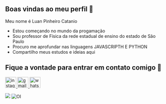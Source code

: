 ## Boas vindas ao meu perfil 🔬
Meu nome é Luan Pinheiro Catanio
- Estou começando no mundo da progamação
- Sou professor de Física da rede estadual de ensino do estado de São Paulo
- Procuro me aprofundar nas linguagens JAVASCRIPTH E PYTHON
- Compartilho meus estudos e ideias aqui

##  Fique a vontade para entrar em contato comigo 📩

<div align="left">
  <a href="https://www.instagram.com/luanpinheiroc/" target="_blank">
    <img src="https://img.shields.io/static/v1?message=Instagram&logo=instagram&label=&color=E4405F&logoColor=white&labelColor=&style=for-the-badge" height="35" alt="instagram logo"  />
  </a>
  <a href="https://mail.google.com/mail/u/0/?fs=1&tf=cm&source=mailto&to=luancatanio@prof.educacao.sp.gov.br" target="_blank" >
  <img src="https://img.shields.io/static/v1?message=Gmail&logo=gmail&label=&color=D14836&logoColor=white&labelColor=&style=for-the-badge" height="35" alt="gmail logo"  />
  </a>
  <a href="https://api.whatsapp.com/send/?phone=5517997528455&text&type=phone_number&app_absent=0" target="_blank">
    <img src="https://img.shields.io/static/v1?message=Whatsapp&logo=whatsapp&label=&color=25D366&logoColor=white&labelColor=&style=for-the-badge" height="35" alt="whatsapp logo"  />
  </a>
</div>


![](https://media1.tenor.com/m/Pt3WqGJBXLUAAAAd/blackhole-space.gif)
![OI](https://media1.tenor.com/m/XfrqyR_-jzIAAAAC/anime-goku.gif)

